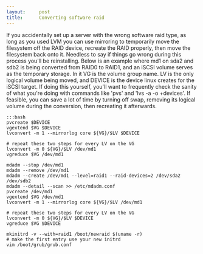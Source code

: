 ```yaml
---
layout:     post
title:      Converting software raid
---
```



If you accidentally set up a server with the wrong software raid type, as long as you used LVM you can use mirroring to temporarily move the filesystem off the RAID device, recreate the RAID properly, then move the filesystem back onto it. Needless to say if things go wrong during this process you'll be reinstalling. Below is an example where md1 on sda2 and sdb2 is being converted from RAID0 to RAID1, and an iSCSI volume serves as the temporary storage. In it VG is the volume group name. LV is the only logical volume being moved, and DEVICE is the device linux creates for the iSCSI target. If doing this yourself, you'll want to frequently check the sanity of what you're doing with commands like 'pvs' and 'lvs -a -o +devices'. If feasible, you can save a lot of time by turning off swap, removing its logical volume during the conversion, then recreating it afterwards.

	:::bash
	pvcreate $DEVICE
	vgextend $VG $DEVICE
	lvconvert -m 1 --mirrorlog core ${VG}/$LV $DEVICE
	
	# repeat these two steps for every LV on the VG
	lvconvert -m 0 ${VG}/$LV /dev/md1
	vgreduce $VG /dev/md1
	
	mdadm --stop /dev/md1
	mdadm --remove /dev/md1
	mdadm --create /dev/md1 --level=raid1 --raid-devices=2 /dev/sda2 /dev/sdb2
	mdadm --detail --scan >> /etc/mdadm.conf
	pvcreate /dev/md1
	vgextend $VG /dev/md1
	lvconvert -m 1 --mirrorlog core ${VG}/$LV /dev/md1
	
	# repeat these two steps for every LV on the VG
	lvconvert -m 0 ${VG}/$LV $DEVICE
	vgreduce $VG $DEVICE
	
	mkinitrd -v --with=raid1 /boot/newraid $(uname -r)
	# make the first entry use your new initrd
	vim /boot/grub/grub.conf






